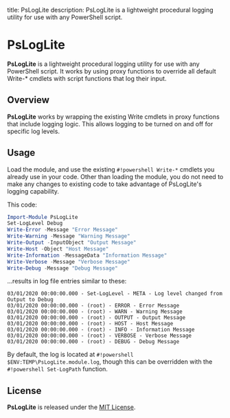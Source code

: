 title: PsLogLite
description: PsLogLite is a lightweight procedural logging utility for use with any PowerShell script.

# PsLogLite

__PsLogLite__ is a lightweight procedural logging utility for use with any PowerShell script. It works by using proxy functions to override all default Write-* cmdlets with script functions that log their input.

## Overview

__PsLogLite__ works by wrapping the existing Write cmdlets in proxy functions that include logging logic. This allows logging to be turned on and off for specific log levels.

## Usage

Load the module, and use the existing `#!powershell Write-*` cmdlets you already use in your code. Other than loading the module, you do not need to make any changes to existing code to take advantage of PsLogLite's logging capability.

This code:

```powershell
Import-Module PsLogLite
Set-LogLevel Debug
Write-Error -Message "Error Message"
Write-Warning -Message "Warning Message"
Write-Output -InputObject "Output Message"
Write-Host -Object "Host Message"
Write-Information -MessageData "Information Message"
Write-Verbose -Message "Verbose Message"
Write-Debug -Message "Debug Message"
```

...results in log file entries similar to these:

```text
03/01/2020 00:00:00.000 - Set-LogLevel - META - Log level changed from Output to Debug
03/01/2020 00:00:00.000 - (root) - ERROR - Error Message
03/01/2020 00:00:00.000 - (root) - WARN - Warning Message
03/01/2020 00:00:00.000 - (root) - OUTPUT - Output Message
03/01/2020 00:00:00.000 - (root) - HOST - Host Message
03/01/2020 00:00:00.000 - (root) - INFO - Information Message
03/01/2020 00:00:00.000 - (root) - VERBOSE - Verbose Message
03/01/2020 00:00:00.000 - (root) - DEBUG - Debug Message
```

By default, the log is located at `#!powershell $ENV:TEMP\PsLogLite.module.log`, though this can be overridden with the `#!powershell Set-LogPath` function.

## License

__PsLogLite__ is released under the [MIT License](https://github.com/leojackson/PsLogLite/blob/master/LICENSE).